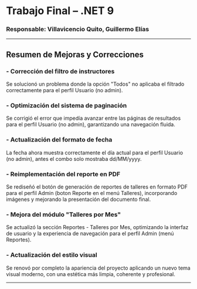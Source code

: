 # Trabajo Final – .NET 9

### Responsable: **Villavicencio Quito, Guillermo Elías**

---

## Resumen de Mejoras y Correcciones

### - Corrección del filtro de instructores
Se solucionó un problema donde la opción "Todos" no aplicaba el filtrado correctamente para el perfil Usuario (no admin).

### - Optimización del sistema de paginación
Se corrigió el error que impedía avanzar entre las páginas de resultados para el perfil Usuario (no admin), garantizando una navegación fluida.

### - Actualización del formato de fecha
La fecha ahora muestra correctamente el día actual para el perfil Usuario (no admin), antes el combo solo mostraba dd/MM/yyyy.

### - Reimplementación del reporte en PDF
Se rediseñó el botón de generación de reportes de talleres en formato PDF para el perfil Admin (boton Reporte en el menú Talleres), incorporando imágenes y mejorando la presentación del documento final.

### - Mejora del módulo "Talleres por Mes"
Se actualizó la sección Reportes - Talleres por Mes, optimizando la interfaz de usuario y la experiencia de navegación para el perfil Admin (menú Reportes).

### - Actualización del estilo visual
Se renovó por completo la apariencia del proyecto aplicando un nuevo tema visual moderno, con una estética más limpia, coherente y profesional.

---
